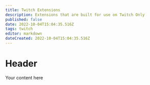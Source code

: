 ```yaml
---
title: Twitch Extensions
description: Extensions that are built for use on Twitch Only
published: false
date: 2022-10-04T15:04:35.516Z
tags: twitch
editor: markdown
dateCreated: 2022-10-04T15:04:35.516Z
---
```


# Header
Your content here